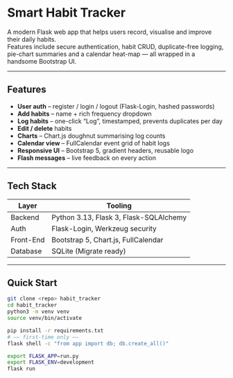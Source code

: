 # Smart Habit Tracker 

A modern Flask web app that helps users record, visualise and improve their daily habits.  
Features include secure authentication, habit CRUD, duplicate-free logging, pie-chart summaries and a calendar heat-map — all wrapped in a handsome Bootstrap UI.

---

## Features
* **User auth** – register / login / logout (Flask-Login, hashed passwords)
* **Add habits** – name + rich frequency dropdown
* **Log habits** – one-click “Log”, timestamped, prevents duplicates per day
* **Edit / delete** habits
* **Charts** – Chart.js doughnut summarising log counts
* **Calendar view** – FullCalendar event grid of habit logs
* **Responsive UI** – Bootstrap 5, gradient headers, reusable logo
* **Flash messages** – live feedback on every action

---

## Tech Stack
| Layer        | Tooling                          |
|--------------|----------------------------------|
| Backend      | Python 3.13, Flask 3, Flask-SQLAlchemy |
| Auth         | Flask-Login, Werkzeug security   |
| Front-End    | Bootstrap 5, Chart.js, FullCalendar |
| Database     | SQLite (Migrate ready)           |

---

## Quick Start

```bash
git clone <repo> habit_tracker
cd habit_tracker
python3 -m venv venv
source venv/bin/activate

pip install -r requirements.txt
# —— first-time only ——
flask shell -c "from app import db; db.create_all()"

export FLASK_APP=run.py
export FLASK_ENV=development
flask run

